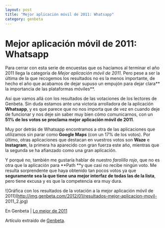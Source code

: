 ```yaml
---
layout: post
title: "Mejor aplicación móvil de 2011: Whatsapp"
category: genbeta
---
```


# Mejor aplicación móvil de 2011: Whatsapp


Para cerrar con esta serie de encuestas que os hacíamos al terminar el año
2011 llega la categoría de _Mejor aplicación móvil de 2011_. Pero pese a ser
la última de la que recogemos los resultados no es la menos importante, de
hecho el año que acabamos de dejar supuso un empujón para dejar clara** la
importancia de las plataformas móviles**.

Así que vamos allá con los resultados de las votaciones de los lectores de
Genbeta. Sin duda estamos ante una victoria arrolladora de la aplicación
**Whatsapp**, y es que parece que no nos importa que de vez en cuando deje de
funcionar y nos deje sin saber muy bien cómo comunicarnos, con un **51% de los
votos se proclama mejor aplicación móvil de 2011**.  
  
Muy por detrás de Whatsapp encontramos a otra de las aplicaciones que
utilizamos sin parar como **Google Maps** (con un 17% de los votos). Por
último, otras aplicaciones que destacan en vuestros votos son **Waze** e
**Instagram**, la primera ha aparecido con gran fuerza este año, mientras que
la segunda se ha afianzado como una gran aplicación.

Y porqué no, también me gustaría hablar de nuestro _farolillo rojo_, que no es
otra que la aplicación para **Path **y que casi no recibe ningún voto. Me
resulta sorprendente que haya obtenido tan pocos votos ya que **seguramente
sea la que tiene una mejor interfaz de todas las de la lista**, pero tiene
excusa y es que la competencia era muy dura.

![Gráfica con los resultados de la votación a la mejor aplicación móvil de
2011](http://img.genbeta.com/2012/01/resultados-mejor-aplicacion-movil-
2011_2.jpg)

En Genbeta | [Lo mejor de 2011](http://www.genbeta.com/tag/lo-mejor-de-2011)

Artículo extraído de [Genbeta](http://www.genbeta.com).